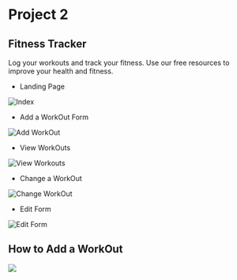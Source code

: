 # **Project 2**

## **Fitness Tracker**

Log your workouts and track your fitness. Use our free resources to improve your health and fitness.

- Landing Page

![Index](https://user-images.githubusercontent.com/69698724/100533791-11ac0c00-31bd-11eb-929c-787b1dbd876b.png)

- Add a WorkOut Form

![Add WorkOut](https://user-images.githubusercontent.com/69698724/100533797-25577280-31bd-11eb-8ef1-c58036b1f303.png)

- View WorkOuts

![View Workouts](https://user-images.githubusercontent.com/69698724/100533799-343e2500-31bd-11eb-9c7a-68977dce078d.png)

- Change a WorkOut

![Change WorkOut](https://user-images.githubusercontent.com/69698724/100533804-44560480-31bd-11eb-8d98-66fe32e1ecdb.png)

- Edit Form

![Edit Form](https://user-images.githubusercontent.com/69698724/100533809-50da5d00-31bd-11eb-8354-155ac30a3164.png)

## How to Add a WorkOut

![](Add-Workout.gif)